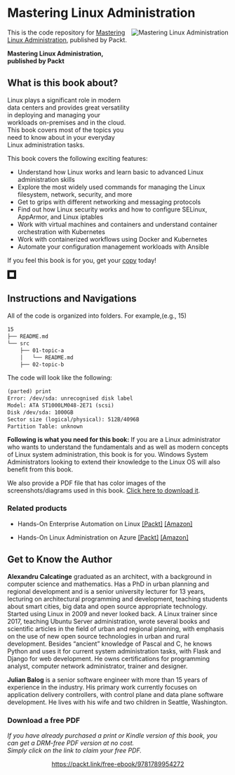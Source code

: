 # Mastering Linux Administration

<a href="https://www.packtpub.com/product/mastering-linux-administration/9781789954272?utm_source=github&utm_medium=repository&utm_campaign=9781789954272"><img src="https://static.packt-cdn.com/products/9781789954272/cover/smaller" alt="Mastering Linux Administration" height="256px" align="right"></a>

This is the code repository for [Mastering Linux Administration](https://www.packtpub.com/product/mastering-linux-administration/9781789954272?utm_source=github&utm_medium=repository&utm_campaign=9781789954272), published by Packt.

**Mastering Linux Administration, published by Packt**

## What is this book about?
Linux plays a significant role in modern data centers and provides great versatility in deploying and managing your workloads on-premises and in the cloud. This book covers most of the topics you need to know about in your everyday Linux administration tasks. 

This book covers the following exciting features:
* Understand how Linux works and learn basic to advanced Linux administration skills
* Explore the most widely used commands for managing the Linux filesystem, network, security, and more
* Get to grips with different networking and messaging protocols
* Find out how Linux security works and how to configure SELinux, AppArmor, and Linux iptables
* Work with virtual machines and containers and understand container orchestration with Kubernetes
* Work with containerized workflows using Docker and Kubernetes
* Automate your configuration management workloads with Ansible

If you feel this book is for you, get your [copy](https://www.amazon.com/dp/1789954274) today!

<a href="https://www.packtpub.com/?utm_source=github&utm_medium=banner&utm_campaign=GitHubBanner"><img src="https://raw.githubusercontent.com/PacktPublishing/GitHub/master/GitHub.png" 
alt="https://www.packtpub.com/" border="5" /></a>

## Instructions and Navigations
All of the code is organized into folders. For example,(e.g., 15) 
```
15
├── README.md
└── src
    ├── 01-topic-a
    │   └── README.md
    ├── 02-topic-b
```

The code will look like the following:
```
(parted) print
Error: /dev/sda: unrecognised disk label
Model: ATA ST1000LM048-2E71 (scsi)
Disk /dev/sda: 1000GB
Sector size (logical/physical): 512B/4096B
Partition Table: unknown
```

**Following is what you need for this book:**
If you are a Linux administrator who wants to understand the fundamentals and as well as modern concepts of Linux system administration, this book is for you. Windows System Administrators looking to extend their knowledge to the Linux OS will also benefit from this book.


We also provide a PDF file that has color images of the screenshots/diagrams used in this book. [Click here to download it](http://www.packtpub.com/sites/default/files/downloads/9781789954272_ColorImages.pdf).

### Related products
* Hands-On Enterprise Automation on Linux [[Packt]](https://www.packtpub.com/product/hands-on-enterprise-automation-on-linux/9781789131611?utm_source=github&utm_medium=repository&utm_campaign=9781789131611) [[Amazon]](https://www.amazon.com/dp/1789131618)

* Hands-On Linux Administration on Azure [[Packt]](https://www.packtpub.com/product/hands-on-linux-administration-on-azure/9781789130966?utm_source=github&utm_medium=repository&utm_campaign=9781789130966) [[Amazon]](https://www.amazon.com/dp/1839215526)

## Get to Know the Author
**Alexandru Calcatinge**
graduated as an architect, with a background in computer science and mathematics. Has a PhD in urban planning and regional development and is a senior university lecturer for 13 years, lecturing on architectural programming and development, teaching students about smart cities, big data and open source appropriate technology. Started using Linux in 2009 and never looked back. A Linux trainer since 2017, teaching Ubuntu Server administration, wrote several books and scientific articles in the field of urban and regional planning, with emphasis on the use of new open source technologies in urban and rural development. Besides “ancient” knowledge of Pascal and C, he knows Python and uses it for current system administration tasks, with Flask and Django for web development. He owns certifications for programming analyst, computer network administrator, trainer and designer.

**Julian Balog**
is a senior software engineer with more than 15 years of experience in the industry. His primary work currently focuses on application delivery controllers, with control plane and data plane software development. He lives with his wife and two children in Seattle, Washington.

### Download a free PDF

 <i>If you have already purchased a print or Kindle version of this book, you can get a DRM-free PDF version at no cost.<br>Simply click on the link to claim your free PDF.</i>
<p align="center"> <a href="https://packt.link/free-ebook/9781789954272">https://packt.link/free-ebook/9781789954272 </a> </p>